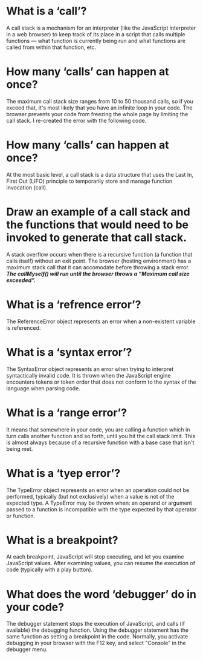 # What is a ‘call’?
A call stack is a mechanism for an interpreter (like the JavaScript interpreter in a web browser) to keep track of its place in a script that calls multiple functions — what function is currently being run and what functions are called from within that function, etc.

# How many ‘calls’ can happen at once?
The maximum call stack size ranges from 10 to 50 thousand calls, so if you exceed that, it's most likely that you have an infinite loop in your code. The browser prevents your code from freezing the whole page by limiting the call stack. I re-created the error with the following code.

# How many ‘calls’ can happen at once?
At the most basic level, a call stack is a data structure that uses the Last In, First Out (LIFO) principle to temporarily store and manage function invocation (call).

# Draw an example of a call stack and the functions that would need to be invoked to generate that call stack.
A stack overflow occurs when there is a recursive function (a function that calls itself) without an exit point. The browser (hosting environment) has a maximum stack call that it can accomodate before throwing a stack error.
***The callMyself() will run until the browser throws a “Maximum call size exceeded”.***


# What is a ‘refrence error’?
The ReferenceError object represents an error when a non-existent variable is referenced.

# What is a ‘syntax error’?
The SyntaxError object represents an error when trying to interpret syntactically invalid code. It is thrown when the JavaScript engine encounters tokens or token order that does not conform to the syntax of the language when parsing code.

# What is a ‘range error’?
It means that somewhere in your code, you are calling a function which in turn calls another function and so forth, until you hit the call stack limit. This is almost always because of a recursive function with a base case that isn't being met.

# What is a ‘tyep error’?
The TypeError object represents an error when an operation could not be performed, typically (but not exclusively) when a value is not of the expected type. A TypeError may be thrown when: an operand or argument passed to a function is incompatible with the type expected by that operator or function.

# What is a breakpoint?
At each breakpoint, JavaScript will stop executing, and let you examine JavaScript values. After examining values, you can resume the execution of code (typically with a play button).

# What does the word ‘debugger’ do in your code?
The debugger statement stops the execution of JavaScript, and calls (if available) the debugging function. Using the debugger statement has the same function as setting a breakpoint in the code. Normally, you activate debugging in your browser with the F12 key, and select "Console" in the debugger menu.